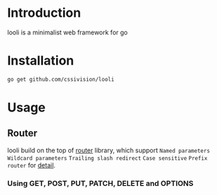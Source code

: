 # Introduction

looli is a minimalist web framework for go

# Installation

```sh
go get github.com/cssivision/looli
```

# Usage

## Router

looli build on the top of [router](https://github.com/cssivision/router) library, which support `Named parameters` `Wildcard parameters` `Trailing slash redirect` `Case sensitive` `Prefix router` for [detail](https://github.com/cssivision/router).

### Using GET, POST, PUT, PATCH, DELETE and OPTIONS

```

```
